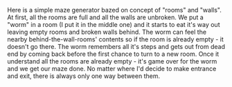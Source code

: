 Here is a simple maze generator bazed on concept of "rooms" and "walls".
At first, all the rooms are full and all the walls are unbroken. We put a "worm" in a room (I put it in the middle one)
and it starts to eat it's way out leaving empty rooms and broken walls behind. The worm can feel the nearby 
behind-the-wall-rooms' contents so if the room is already empty - it doesn't go there. The worm remembers all it's steps 
and gets out from dead end by coming back before the first chance to turn to a new room. Once it understand all the rooms are
already empty - it's game over for the worm and we get our maze done.
No matter where I'd decide to make entrance and exit, there is always only one way between them.

